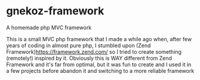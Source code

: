 # gnekoz-framework
A homemade php MVC framework


This is a small MVC php framework that I made a while ago when, after few years of coding in almost pure php, I stumbled upon (Zend Framework)https://framework.zend.com/ so I tried to create something (remotely!) inspired by it. 
Obviously this is WAY different from Zend Framework and it's far from optimal, but it was fun to create and I used it in a few projects before abandon it and switching to a more reliable framework

